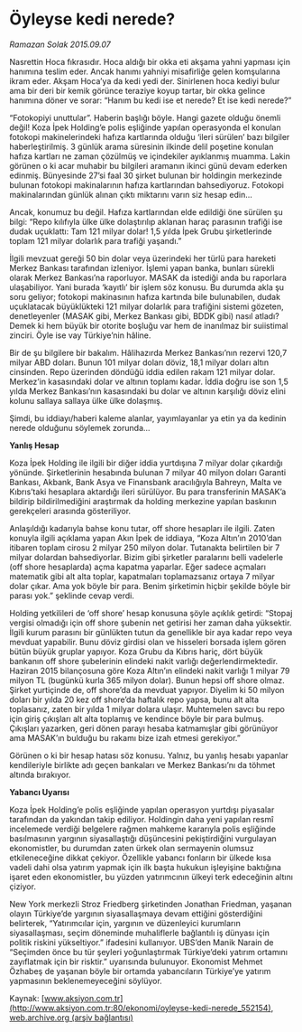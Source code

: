 # Öyleyse kedi nerede?

*Ramazan Solak 2015.09.07*

<div class="pNewsDetailMainContent" itemprop="articleBody">
 <p>
  Nasrettin Hoca fıkrasıdır. Hoca aldığı bir okka eti akşama yahni yapması için hanımına teslim eder. Ancak hanımı yahniyi misafirliğe gelen komşularına ikram eder. Akşam Hoca’ya da kedi yedi der. Sinirlenen hoca kediyi bulur ama bir deri bir kemik görünce teraziye koyup tartar, bir okka gelince hanımına döner ve sorar: “Hanım bu kedi ise et nerede? Et ise kedi nerede?”
 </p>
 <p>
  “Fotokopiyi unuttular”. Haberin başlığı böyle. Hangi gazete olduğu önemli değil! Koza İpek Holding’e polis eşliğinde yapılan operasyonda el konulan fotokopi makinelerindeki hafıza kartlarında olduğu ‘ileri sürülen’ bazı bilgiler haberleştirilmiş. 3 günlük arama süresinin ilkinde delil poşetine konulan hafıza kartları ne zaman çözülmüş ve içindekiler ayıklanmış muamma. Lakin görünen o ki acar muhabir bu bilgileri aramanın ikinci günü devam ederken edinmiş. Bünyesinde 27’si faal 30 şirket bulunan bir holdingin merkezinde bulunan fotokopi makinalarının hafıza kartlarından bahsediyoruz. Fotokopi makinalarından günlük alınan çıktı miktarını varın siz hesap edin...
 </p>
 <p>
  Ancak, konumuz bu değil. Hafıza kartlarından elde edildiği öne sürülen şu bilgi: “Repo kılıfıyla ülke ülke dolaştırılıp aklanan haraç parasının trafiği ise dudak uçuklattı: Tam 121 milyar dolar! 1,5 yılda İpek Grubu şirketlerinde toplam 121 milyar dolarlık para trafiği yaşandı.”
 </p>
 <p>
  İlgili mevzuat gereği 50 bin dolar veya üzerindeki her türlü para hareketi Merkez Bankası tarafından izleniyor. İşlemi yapan banka, bunları sürekli olarak Merkez Bankası’na raporluyor. MASAK da istediği anda bu raporlara ulaşabiliyor. Yani burada ‘kayıtlı’ bir işlem söz konusu. Bu durumda akla şu soru geliyor; fotokopi makinasının hafıza kartında bile bulunabilen, dudak uçuklatacak büyüklükteki 121 milyar dolarlık para trafiğini sistemi gözeten, denetleyenler (MASAK gibi, Merkez Bankası gibi, BDDK gibi) nasıl atladı? Demek ki hem büyük bir otorite boşluğu var hem de inanılmaz bir suiistimal zinciri. Öyle ise vay Türkiye’nin hâline.
 </p>
 <p>
  Bir de şu bilgilere bir bakalım. Hâlihazırda Merkez Bankası’nın rezervi 120,7 milyar ABD doları. Bunun 101 milyar doları döviz, 18,1 milyar doları altın cinsinden. Repo üzerinden döndüğü iddia edilen rakam 121 milyar dolar. Merkez’in kasasındaki dolar ve altının toplamı kadar. İddia doğru ise son 1,5 yılda Merkez Bankası’nın kasasındaki bu dolar ve altının karşılığı döviz elini kolunu sallaya sallaya ülke ülke dolaşmış.
 </p>
 <p>
  Şimdi, bu iddiayı/haberi kaleme alanlar, yayımlayanlar ya etin ya da kedinin nerede olduğunu söylemek zorunda...
 </p>
 <p>
  <strong>
   Yanlış Hesap
  </strong>
 </p>
 <p>
  Koza İpek Holding ile ilgili bir diğer iddia yurtdışına 7 milyar dolar çıkardığı yönünde. Şirketlerinin hesabında bulunan 7 milyar 40 milyon doları Garanti Bankası, Akbank, Bank Asya ve Finansbank aracılığıyla Bahreyn, Malta ve Kıbrıs’taki hesaplara aktardığı ileri sürülüyor. Bu para transferinin MASAK’a bildirip bildirilmediğini araştırmak da holding merkezine yapılan baskının gerekçeleri arasında gösteriliyor.
 </p>
 <p>
  Anlaşıldığı kadarıyla bahse konu tutar, off shore hesapları ile ilgili. Zaten konuyla ilgili açıklama yapan Akın İpek de iddiaya, “Koza Altın’ın 2010’dan itibaren toplam cirosu 2 milyar 250 milyon dolar. Tutanakta belirtilen bir 7 milyar dolardan bahsediyorlar. Bizim gibi şirketler paralarını belli vadelerle (off shore hesaplarda) açma kapatma yaparlar. Eğer sadece açmaları matematik gibi alt alta toplar, kapatmaları toplamazsanız ortaya 7 milyar dolar çıkar. Ama yok böyle bir para. Benim şirketimin hiçbir şekilde böyle bir parası yok.” şeklinde cevap verdi.
 </p>
 <p>
  Holding yetkilileri de ‘off shore’ hesap konusuna şöyle açıklık getirdi: “Stopaj vergisi olmadığı için off shore şubenin net getirisi her zaman daha yüksektir. İlgili kurum parasını bir günlükten tutun da genellikle bir aya kadar repo veya mevduat yapabilir. Bunu döviz girdisi olan ve hisseleri borsada işlem gören bütün büyük gruplar yapıyor. Koza Grubu da Kıbrıs hariç, dört büyük bankanın off shore şubelerinin elindeki nakit varlığı değerlendirmektedir. Haziran 2015 bilançosuna göre Koza Altın’ın elindeki nakit varlığı 1 milyar 79 milyon TL (bugünkü kurla 365 milyon dolar). Bunun hepsi off shore olmaz. Şirket yurtiçinde de, off shore’da da mevduat yapıyor. Diyelim ki 50 milyon doları bir yılda 20 kez off shore’da haftalık repo yapsa, bunu alt alta toplasanız, zaten bir yılda 1 milyar dolara ulaşır. Muhtemelen savcı bu repo için giriş çıkışları alt alta toplamış ve kendince böyle bir para bulmuş. Çıkışları yazarken, geri dönen parayı hesaba katmamışlar gibi görünüyor ama MASAK’ın bulduğu bu rakamı bize izah etmesi gerekiyor.”
 </p>
 <p>
  Görünen o ki bir hesap hatası söz konusu. Yalnız, bu yanlış hesabı yapanlar kendileriyle birlikte adı geçen bankaları ve Merkez Bankası’nı da töhmet altında bırakıyor.
 </p>
 <p>
  <strong>
   Yabancı Uyarısı
  </strong>
 </p>
 <p>
  Koza İpek Holding’e polis eşliğinde yapılan operasyon yurtdışı piyasalar tarafından da yakından takip ediliyor. Holdingin daha yeni yapılan resmî incelemede verdiği belgelere rağmen mahkeme kararıyla polis eşliğinde basılmasının yargının siyasallaştığı düşüncesini pekiştirdiğini vurgulayan ekonomistler, bu durumdan zaten ürkek olan sermayenin olumsuz etkileneceğine dikkat çekiyor. Özellikle yabancı fonların bir ülkede kısa vadeli dahi olsa yatırım yapmak için ilk başta hukukun işleyişine baktığına işaret eden ekonomistler, bu yüzden yatırımcının ülkeyi terk edeceğinin altını çiziyor.
 </p>
 <p>
  New York merkezli Stroz Friedberg şirketinden Jonathan Friedman, yaşanan olayın Türkiye’de yargının siyasallaşmaya devam ettiğini gösterdiğini belirterek, “Yatırımcılar için, yargının ve düzenleyici kurumların siyasallaşması, seçim döneminde muhaliflerle bağlantılı iş dünyası için politik riskini yükseltiyor.” ifadesini kullanıyor. UBS’den Manik Narain de “Seçimden önce bu tür şeyleri yoğunlaştırmak Türkiye’deki yatırım ortamını zayıflatmak için bir risktir.” uyarısında bulunuyor. Ekonomist Mehmet Özhabeş de yaşanan böyle bir ortamda yabancıların Türkiye’ye yatırım yapmasının beklenemeyeceğini söylüyor.
 </p>
</div>


Kaynak: [www.aksiyon.com.tr](http://www.aksiyon.com.tr:80/ekonomi/oyleyse-kedi-nerede_552154), [web.archive.org (arşiv bağlantısı)](http://web.archive.org/web/20150920091356/http://www.aksiyon.com.tr:80/ekonomi/oyleyse-kedi-nerede_552154)
